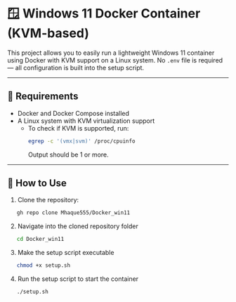 # 🪟 Windows 11 Docker Container (KVM-based)

This project allows you to easily run a lightweight Windows 11 container using Docker with KVM support on a Linux system. No `.env` file is required — all configuration is built into the setup script.

---

## 🧰 Requirements

- Docker and Docker Compose installed
- A Linux system with KVM virtualization support
  - To check if KVM is supported, run:
    ```bash
    egrep -c '(vmx|svm)' /proc/cpuinfo
    ```
    Output should be 1 or more.

---

## 🚀 How to Use

1. Clone the repository:
```bash
   gh repo clone Mhaque555/Docker_win11
```
2. Navigate into the cloned repository folder
```bash
   cd Docker_win11
```
3. Make the setup script executable
```bash
   chmod +x setup.sh
```
4. Run the setup script to start the container
```bash
   ./setup.sh


